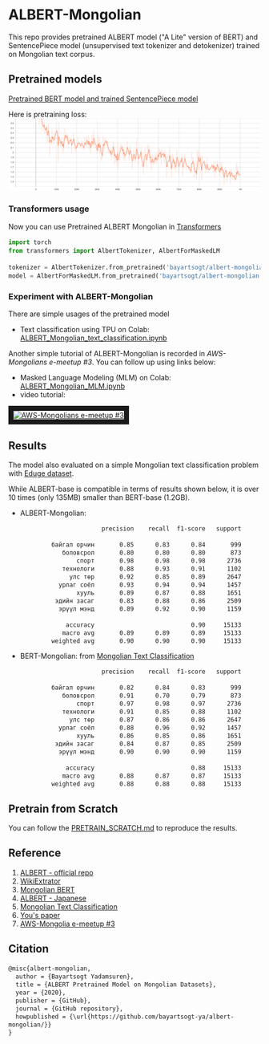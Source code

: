 # ALBERT-Mongolian
This repo provides pretrained ALBERT model ("A Lite" version of BERT) and SentencePiece model (unsupervised text tokenizer and detokenizer) trained on Mongolian text corpus.

## Pretrained models
[Pretrained BERT model and trained SentencePiece model](https://huggingface.co/bayartsogt/albert-mongolian)

Here is pretraining loss:
![Pretraining Loss](./images/loss.svg)

### Transformers usage
Now you can use Pretrained ALBERT Mongolian in [Transformers](https://github.com/huggingface/transformers)
```python
import torch
from transformers import AlbertTokenizer, AlbertForMaskedLM

tokenizer = AlbertTokenizer.from_pretrained('bayartsogt/albert-mongolian')
model = AlbertForMaskedLM.from_pretrained('bayartsogt/albert-mongolian')
```

### Experiment with ALBERT-Mongolian
There are simple usages of the pretrained model

* Text classification using TPU on Colab: [ALBERT_Mongolian_text_classification.ipynb](https://github.com/bayartsogt-ya/ml-tutorials/blob/master/ALBERT_Mongolian_text_classification.ipynb)

Another simple tutorial of ALBERT-Mongolian is recorded in *AWS-Mongolians e-meetup #3*. 
You can follow up using links below:
* Masked Language Modeling (MLM) on Colab: [ALBERT_Mongolian_MLM.ipynb](https://github.com/bayartsogt-ya/ml-tutorials/blob/master/ALBERT_Mongolian_MLM.ipynb)
* video tutorial:

<a href="http://www.youtube.com/watch?feature=player_embedded&v=m-iVftIlRyU&t=6215s
" target="_parent"><img src="http://img.youtube.com/vi/m-iVftIlRyU/0.jpg" 
alt="AWS-Mongolians e-meetup #3" width="240" height="180" border="10" /></a>

## Results

The model also evaluated on a simple Mongolian text classification problem with [Eduge dataset](https://github.com/tugstugi/mongolian-nlp/blob/master/datasets/eduge.csv.gz).

While ALBERT-base is compatible in terms of results shown below, it is over 10 times (only 135MB) smaller than BERT-base (1.2GB).

* ALBERT-Mongolian:
```
                          precision    recall  f1-score   support

            байгал орчин       0.85      0.83      0.84       999
               боловсрол       0.80      0.80      0.80       873
                   спорт       0.98      0.98      0.98      2736
               технологи       0.88      0.93      0.91      1102
                 улс төр       0.92      0.85      0.89      2647
              урлаг соёл       0.93      0.94      0.94      1457
                   хууль       0.89      0.87      0.88      1651
             эдийн засаг       0.83      0.88      0.86      2509
              эрүүл мэнд       0.89      0.92      0.90      1159

                accuracy                           0.90     15133
               macro avg       0.89      0.89      0.89     15133
            weighted avg       0.90      0.90      0.90     15133
```

* BERT-Mongolian: from [Mongolian Text Classification](https://github.com/sharavsambuu/mongolian-text-classification)
```
                          precision    recall  f1-score   support

            байгал орчин       0.82      0.84      0.83       999
               боловсрол       0.91      0.70      0.79       873
                   спорт       0.97      0.98      0.97      2736
               технологи       0.91      0.85      0.88      1102
                 улс төр       0.87      0.86      0.86      2647
              урлаг соёл       0.88      0.96      0.92      1457
                   хууль       0.86      0.85      0.86      1651
             эдийн засаг       0.84      0.87      0.85      2509
              эрүүл мэнд       0.90      0.90      0.90      1159

                accuracy                           0.88     15133
               macro avg       0.88      0.87      0.87     15133
            weighted avg       0.88      0.88      0.88     15133
```

## Pretrain from Scratch
You can follow the [PRETRAIN_SCRATCH.md](./PRETRAIN_SCRATCH.md) to reproduce the results.

## Reference
1. [ALBERT - official repo](https://github.com/google-research/albert)
2. [WikiExtrator](https://github.com/attardi/wikiextractor)
3. [Mongolian BERT](https://github.com/tugstugi/mongolian-bert)
4. [ALBERT - Japanese](https://github.com/alinear-corp/albert-japanese)
5. [Mongolian Text Classification](https://github.com/sharavsambuu/mongolian-text-classification)
6. [You's paper](https://arxiv.org/abs/1904.00962)
7. [AWS-Mongolia e-meetup #3](https://www.youtube.com/watch?v=m-iVftIlRyU)

## Citation
```
@misc{albert-mongolian,
  author = {Bayartsogt Yadamsuren},
  title = {ALBERT Pretrained Model on Mongolian Datasets},
  year = {2020},
  publisher = {GitHub},
  journal = {GitHub repository},
  howpublished = {\url{https://github.com/bayartsogt-ya/albert-mongolian/}}
}
```
